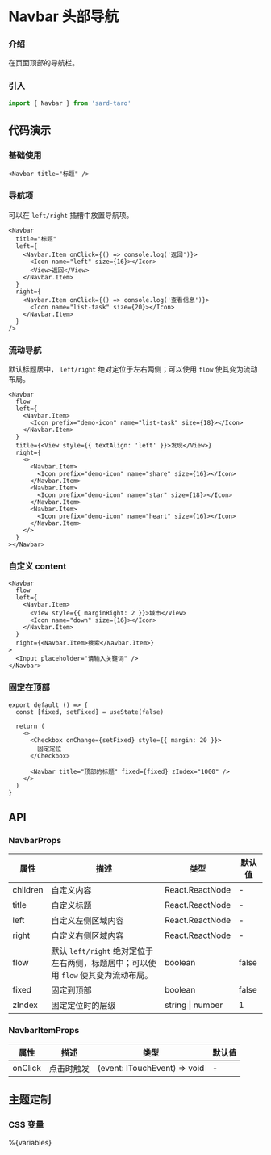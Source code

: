 # Navbar 头部导航

### 介绍

在页面顶部的导航栏。

### 引入

```js
import { Navbar } from 'sard-taro'
```

## 代码演示

### 基础使用

```tsx
<Navbar title="标题" />
```

### 导航项

可以在 `left/right` 插槽中放置导航项。

```tsx
<Navbar
  title="标题"
  left={
    <Navbar.Item onClick={() => console.log('返回')}>
      <Icon name="left" size={16}></Icon>
      <View>返回</View>
    </Navbar.Item>
  }
  right={
    <Navbar.Item onClick={() => console.log('查看信息')}>
      <Icon name="list-task" size={20}></Icon>
    </Navbar.Item>
  }
/>
```

### 流动导航

默认标题居中， `left/right` 绝对定位于左右两侧；可以使用 `flow` 使其变为流动布局。

```tsx
<Navbar
  flow
  left={
    <Navbar.Item>
      <Icon prefix="demo-icon" name="list-task" size={18}></Icon>
    </Navbar.Item>
  }
  title={<View style={{ textAlign: 'left' }}>发现</View>}
  right={
    <>
      <Navbar.Item>
        <Icon prefix="demo-icon" name="share" size={16}></Icon>
      </Navbar.Item>
      <Navbar.Item>
        <Icon prefix="demo-icon" name="star" size={18}></Icon>
      </Navbar.Item>
      <Navbar.Item>
        <Icon prefix="demo-icon" name="heart" size={16}></Icon>
      </Navbar.Item>
    </>
  }
></Navbar>
```

### 自定义 content

```tsx
<Navbar
  flow
  left={
    <Navbar.Item>
      <View style={{ marginRight: 2 }}>城市</View>
      <Icon name="down" size={16}></Icon>
    </Navbar.Item>
  }
  right={<Navbar.Item>搜索</Navbar.Item>}
>
  <Input placeholder="请输入关键词" />
</Navbar>
```

### 固定在顶部

```tsx
export default () => {
  const [fixed, setFixed] = useState(false)

  return (
    <>
      <Checkbox onChange={setFixed} style={{ margin: 20 }}>
        固定定位
      </Checkbox>

      <Navbar title="顶部的标题" fixed={fixed} zIndex="1000" />
    </>
  )
}
```

## API

### NavbarProps

| 属性     | 描述                                                                               | 类型             | 默认值 |
| -------- | ---------------------------------------------------------------------------------- | ---------------- | ------ |
| children | 自定义内容                                                                         | React.ReactNode  | -      |
| title    | 自定义标题                                                                         | React.ReactNode  | -      |
| left     | 自定义左侧区域内容                                                                 | React.ReactNode  | -      |
| right    | 自定义右侧区域内容                                                                 | React.ReactNode  | -      |
| flow     | 默认 `left/right` 绝对定位于左右两侧，标题居中；可以使用 `flow` 使其变为流动布局。 | boolean          | false  |
| fixed    | 固定到顶部                                                                         | boolean          | false  |
| zIndex   | 固定定位时的层级                                                                   | string \| number | 1      |

### NavbarItemProps

| 属性    | 描述       | 类型                         | 默认值 |
| ------- | ---------- | ---------------------------- | ------ |
| onClick | 点击时触发 | (event: ITouchEvent) => void | -      |

## 主题定制

### CSS 变量

%{variables}
